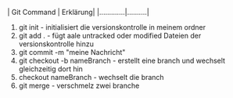 | Git Command | Erklärung|
|.............|..........|

1. git init - initialisiert die versionskontrolle in meinem ordner
2. git add . - fügt aale untracked oder modified Dateien der versionskontrolle hinzu
3. git commit -m "meine Nachricht"
4. git checkout -b nameBranch - erstellt eine branch und wechselt gleichzeitig dort hin
5. checkout nameBranch - wechselt die branch
6. git merge - verschmelz zwei branche
